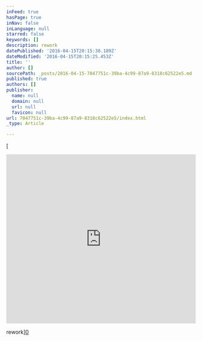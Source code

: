 ```yaml
---
inFeed: true
hasPage: true
inNav: false
inLanguage: null
starred: false
keywords: []
description: rework
datePublished: '2016-04-15T20:15:30.189Z'
dateModified: '2016-04-15T20:15:25.453Z'
title: ''
author: []
sourcePath: _posts/2016-04-15-7047751c-39ba-4c99-87a9-8318c62522e5.md
published: true
authors: []
publisher:
  name: null
  domain: null
  url: null
  favicon: null
url: 7047751c-39ba-4c99-87a9-8318c62522e5/index.html
_type: Article

---
```

[

<iframe width="100%" height="450" scrolling="no" frameborder="no" src="https://w.soundcloud.com/player/?url=https%3A//api.soundcloud.com/tracks/227033036&amp;auto_play=false&amp;hide_related=false&amp;show_comments=true&amp;show_user=true&amp;show_reposts=false&amp;visual=true" style=""></iframe>

rework][0]

[0]: href
